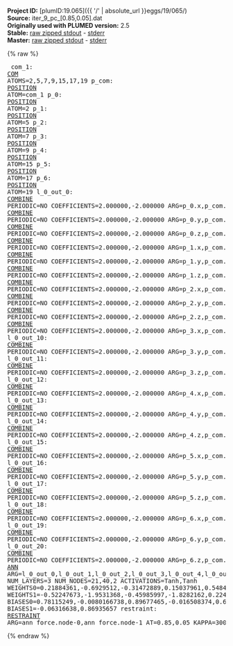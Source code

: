 **Project ID:** [plumID:19.065]({{ '/' | absolute_url }}eggs/19/065/)  
**Source:** iter_9_pc_[0.85,0.05].dat  
**Originally used with PLUMED version:** 2.5  
**Stable:** [raw zipped stdout](iter_9_pc_[0.85,0.05].dat.plumed.stdout.txt.zip) - [stderr](iter_9_pc_[0.85,0.05].dat.plumed.stderr)  
**Master:** [raw zipped stdout](iter_9_pc_[0.85,0.05].dat.plumed_master.stdout.txt.zip) - [stderr](iter_9_pc_[0.85,0.05].dat.plumed_master.stderr)  

{% raw %}<pre>
com_1: <a href="https://plumed.github.io/doc-master/user-doc/html/_c_o_m.html">COM</a> ATOMS=2,5,7,9,15,17,19
p_com: <a href="https://plumed.github.io/doc-master/user-doc/html/_p_o_s_i_t_i_o_n.html">POSITION</a> ATOM=com_1
p_0: <a href="https://plumed.github.io/doc-master/user-doc/html/_p_o_s_i_t_i_o_n.html">POSITION</a> ATOM=2
p_1: <a href="https://plumed.github.io/doc-master/user-doc/html/_p_o_s_i_t_i_o_n.html">POSITION</a> ATOM=5
p_2: <a href="https://plumed.github.io/doc-master/user-doc/html/_p_o_s_i_t_i_o_n.html">POSITION</a> ATOM=7
p_3: <a href="https://plumed.github.io/doc-master/user-doc/html/_p_o_s_i_t_i_o_n.html">POSITION</a> ATOM=9
p_4: <a href="https://plumed.github.io/doc-master/user-doc/html/_p_o_s_i_t_i_o_n.html">POSITION</a> ATOM=15
p_5: <a href="https://plumed.github.io/doc-master/user-doc/html/_p_o_s_i_t_i_o_n.html">POSITION</a> ATOM=17
p_6: <a href="https://plumed.github.io/doc-master/user-doc/html/_p_o_s_i_t_i_o_n.html">POSITION</a> ATOM=19
l_0_out_0: <a href="https://plumed.github.io/doc-master/user-doc/html/_c_o_m_b_i_n_e.html">COMBINE</a> PERIODIC=NO COEFFICIENTS=2.000000,-2.000000 ARG=p_0.x,p_com.x
l_0_out_1: <a href="https://plumed.github.io/doc-master/user-doc/html/_c_o_m_b_i_n_e.html">COMBINE</a> PERIODIC=NO COEFFICIENTS=2.000000,-2.000000 ARG=p_0.y,p_com.y
l_0_out_2: <a href="https://plumed.github.io/doc-master/user-doc/html/_c_o_m_b_i_n_e.html">COMBINE</a> PERIODIC=NO COEFFICIENTS=2.000000,-2.000000 ARG=p_0.z,p_com.z
l_0_out_3: <a href="https://plumed.github.io/doc-master/user-doc/html/_c_o_m_b_i_n_e.html">COMBINE</a> PERIODIC=NO COEFFICIENTS=2.000000,-2.000000 ARG=p_1.x,p_com.x
l_0_out_4: <a href="https://plumed.github.io/doc-master/user-doc/html/_c_o_m_b_i_n_e.html">COMBINE</a> PERIODIC=NO COEFFICIENTS=2.000000,-2.000000 ARG=p_1.y,p_com.y
l_0_out_5: <a href="https://plumed.github.io/doc-master/user-doc/html/_c_o_m_b_i_n_e.html">COMBINE</a> PERIODIC=NO COEFFICIENTS=2.000000,-2.000000 ARG=p_1.z,p_com.z
l_0_out_6: <a href="https://plumed.github.io/doc-master/user-doc/html/_c_o_m_b_i_n_e.html">COMBINE</a> PERIODIC=NO COEFFICIENTS=2.000000,-2.000000 ARG=p_2.x,p_com.x
l_0_out_7: <a href="https://plumed.github.io/doc-master/user-doc/html/_c_o_m_b_i_n_e.html">COMBINE</a> PERIODIC=NO COEFFICIENTS=2.000000,-2.000000 ARG=p_2.y,p_com.y
l_0_out_8: <a href="https://plumed.github.io/doc-master/user-doc/html/_c_o_m_b_i_n_e.html">COMBINE</a> PERIODIC=NO COEFFICIENTS=2.000000,-2.000000 ARG=p_2.z,p_com.z
l_0_out_9: <a href="https://plumed.github.io/doc-master/user-doc/html/_c_o_m_b_i_n_e.html">COMBINE</a> PERIODIC=NO COEFFICIENTS=2.000000,-2.000000 ARG=p_3.x,p_com.x
l_0_out_10: <a href="https://plumed.github.io/doc-master/user-doc/html/_c_o_m_b_i_n_e.html">COMBINE</a> PERIODIC=NO COEFFICIENTS=2.000000,-2.000000 ARG=p_3.y,p_com.y
l_0_out_11: <a href="https://plumed.github.io/doc-master/user-doc/html/_c_o_m_b_i_n_e.html">COMBINE</a> PERIODIC=NO COEFFICIENTS=2.000000,-2.000000 ARG=p_3.z,p_com.z
l_0_out_12: <a href="https://plumed.github.io/doc-master/user-doc/html/_c_o_m_b_i_n_e.html">COMBINE</a> PERIODIC=NO COEFFICIENTS=2.000000,-2.000000 ARG=p_4.x,p_com.x
l_0_out_13: <a href="https://plumed.github.io/doc-master/user-doc/html/_c_o_m_b_i_n_e.html">COMBINE</a> PERIODIC=NO COEFFICIENTS=2.000000,-2.000000 ARG=p_4.y,p_com.y
l_0_out_14: <a href="https://plumed.github.io/doc-master/user-doc/html/_c_o_m_b_i_n_e.html">COMBINE</a> PERIODIC=NO COEFFICIENTS=2.000000,-2.000000 ARG=p_4.z,p_com.z
l_0_out_15: <a href="https://plumed.github.io/doc-master/user-doc/html/_c_o_m_b_i_n_e.html">COMBINE</a> PERIODIC=NO COEFFICIENTS=2.000000,-2.000000 ARG=p_5.x,p_com.x
l_0_out_16: <a href="https://plumed.github.io/doc-master/user-doc/html/_c_o_m_b_i_n_e.html">COMBINE</a> PERIODIC=NO COEFFICIENTS=2.000000,-2.000000 ARG=p_5.y,p_com.y
l_0_out_17: <a href="https://plumed.github.io/doc-master/user-doc/html/_c_o_m_b_i_n_e.html">COMBINE</a> PERIODIC=NO COEFFICIENTS=2.000000,-2.000000 ARG=p_5.z,p_com.z
l_0_out_18: <a href="https://plumed.github.io/doc-master/user-doc/html/_c_o_m_b_i_n_e.html">COMBINE</a> PERIODIC=NO COEFFICIENTS=2.000000,-2.000000 ARG=p_6.x,p_com.x
l_0_out_19: <a href="https://plumed.github.io/doc-master/user-doc/html/_c_o_m_b_i_n_e.html">COMBINE</a> PERIODIC=NO COEFFICIENTS=2.000000,-2.000000 ARG=p_6.y,p_com.y
l_0_out_20: <a href="https://plumed.github.io/doc-master/user-doc/html/_c_o_m_b_i_n_e.html">COMBINE</a> PERIODIC=NO COEFFICIENTS=2.000000,-2.000000 ARG=p_6.z,p_com.z
ann_force: <a href="https://plumed.github.io/doc-master/user-doc/html/_a_n_n.html">ANN</a> ARG=l_0_out_0,l_0_out_1,l_0_out_2,l_0_out_3,l_0_out_4,l_0_out_5,l_0_out_6,l_0_out_7,l_0_out_8,l_0_out_9,l_0_out_10,l_0_out_11,l_0_out_12,l_0_out_13,l_0_out_14,l_0_out_15,l_0_out_16,l_0_out_17,l_0_out_18,l_0_out_19,l_0_out_20 NUM_LAYERS=3 NUM_NODES=21,40,2 ACTIVATIONS=Tanh,Tanh  WEIGHTS0=0.21884361,-0.6929512,-0.31472889,0.15037961,0.54845136,0.046631828,0.28643721,0.06559407,-0.16648854,-0.23451269,0.27315462,0.30754858,0.55217767,-0.26105466,-0.27500945,-0.36811143,0.77176452,0.2621209,-0.048846059,0.086605176,0.36317638,0.56277275,-0.14789276,0.82531774,-1.3483343,0.69339764,-0.12221194,0.54538137,-0.42658919,0.26749128,-0.86339623,-0.63518667,-0.63117677,1.0761205,-0.52647287,-0.2892904,-0.43933171,0.53209352,0.13661692,0.36261496,0.52819395,0.072382875,0.49859554,0.39606836,0.42808482,0.043099187,0.11010133,0.26319975,0.18344526,0.1532805,0.32291064,-0.0071896962,-0.014649735,-0.043325868,0.4664647,0.5942862,0.37167454,-0.6802994,-1.0498633,-0.43536198,0.12671863,0.16129318,0.31203765,-0.51821154,0.46825346,-0.30219206,0.16093455,-1.3320271,-0.17283864,-0.22842416,0.039218299,0.57543713,0.48043078,-0.63122815,0.49655098,0.15082428,0.6776067,0.58252811,0.44476438,-0.54271102,-0.25798744,0.042922191,0.49316621,-0.67143399,-0.82307559,0.24406786,-0.58451533,0.5270049,-0.28281474,0.12934627,-0.21096751,-0.16042273,0.069543086,-0.31997576,-0.11647666,0.48310766,1.0192467,-0.78036684,0.81688792,-0.57926273,0.47885022,-0.38587436,-0.19028677,-0.043561444,-0.2869404,0.01502275,-0.10733139,0.66233778,-0.011333988,0.048119776,-0.24489835,0.34926924,-0.27001706,0.17123976,-0.36485767,0.11438335,-0.16988418,0.30992919,-0.87475979,0.40412351,-0.12233259,0.58833694,-0.9628827,-0.069977321,-0.020182962,0.028352344,-1.1311107,-0.066174448,1.014994,0.80171204,-0.53810275,-1.0467323,-0.41952252,0.7267645,0.10419685,0.35861152,0.299878,-0.70449626,-0.26951629,1.0030504,0.57124841,0.57270038,-0.51058304,-0.2337573,-0.39453715,-0.039938308,0.77811348,0.69720358,-0.66771799,-0.094790347,-1.2703975,0.29644611,1.0200074,0.81049508,-0.20097426,-0.50209308,-0.0039108973,1.0733639,0.43368274,0.49630919,0.16440384,-0.86781079,-0.49949366,-0.24275804,0.16361509,-0.19941217,-0.69008887,-0.43837184,-0.68292719,0.52714115,-0.039045613,0.87968475,-0.77062333,1.0541006,-0.91465569,0.014158878,-0.24297918,0.22045897,-0.95066136,-0.43136957,-0.91065603,0.048609626,-0.9855203,0.6489653,-0.13225085,0.41882104,0.29549322,0.6280722,-0.072436519,-0.39480051,-0.5018639,-0.70223159,0.33674037,-0.27190745,1.5019002,0.035213541,0.023575377,-0.8502363,0.98356402,0.30819505,0.31543064,0.069399528,0.53572363,-0.9535225,-0.14723969,0.094471581,0.72633624,-0.83972549,0.051143024,-0.092146821,0.11495354,0.44567969,0.40121177,0.77837676,-0.42480707,-0.41546115,-0.2949031,0.73109531,-0.29800105,0.41584557,-0.30511171,-0.7262947,-0.22779801,0.34318924,-0.35998183,-0.17767641,-0.54795974,-0.008875099,-0.1105726,-0.084335618,0.51821667,-0.77734393,-0.63928407,-0.40145263,1.6249073,0.84026527,-0.45527884,-0.76337606,-0.72162938,0.070846364,0.42273083,0.066855028,0.80693579,-1.0956476,-0.193222,0.4245778,0.545609,0.68089396,-0.35809684,-0.56199485,0.20739938,-0.40283868,0.66669762,0.32651019,0.073709562,-0.0047967178,-0.011601348,0.075819761,0.22385105,-0.045904368,0.055299651,-0.52883112,0.057633355,-0.04057822,-0.73468637,-0.47824845,0.20967275,0.25200617,-0.36315227,0.21842793,0.44070795,0.25658295,-0.0021383073,0.43628368,0.35936281,-0.23157091,-0.41280943,-0.016608011,0.48053467,0.19206266,0.19828044,0.078894012,-0.16878676,-0.37087101,-0.43315181,-0.20560339,-0.54648018,0.10529853,0.047632027,0.45404974,0.07043764,-0.24356249,0.3798373,0.20946175,-0.50889027,-0.6915316,0.25477517,-0.44993216,1.2852938,-1.0703202,-0.21524356,-0.26455149,0.68266636,0.406241,1.084046,0.27423015,0.45136091,-0.59092158,0.93681759,-0.25756273,0.43761796,-0.53060824,-0.044704922,-0.72541851,-0.3706018,-0.18545455,-0.43369409,-0.036696613,0.44562048,0.10855324,-0.055644047,0.16642816,-0.24477668,0.29025567,0.0077136052,-0.16382828,0.28395182,-0.27406093,0.45434505,0.18138914,0.092324644,0.074941859,-0.21405019,-0.7164641,0.26274872,-0.030613698,0.21710464,-0.049051207,-0.32090724,-0.27980995,-0.12830311,-0.17097123,-0.26232338,-0.19544917,-0.27153772,0.054046314,-0.25635689,-0.11139593,0.27159223,-0.053327516,-0.20272438,0.095838025,-0.17749539,0.12619828,-0.30785561,0.11503154,0.052056652,-0.8639825,0.48135164,0.31918395,0.023959519,-0.15856752,0.10415709,0.092050247,-0.083673202,-0.23063682,0.29803643,-0.51149279,0.0043114009,1.0763541,-0.88795131,-0.017190332,-0.61975259,0.40526807,0.15568686,-0.56666058,0.3227191,0.075070746,-0.093137145,-0.70558554,-0.7893976,-0.22441818,0.38257387,0.66158658,-0.12039953,-0.091068581,-0.50849479,0.12634675,0.36621469,0.13310973,-0.13568312,1.1754545,1.1349337,-0.16278067,-0.72167063,-0.55730295,-0.11653398,-0.0010330239,-0.091913968,0.50323081,-0.66980308,0.65892869,0.24907409,1.0202405,-0.39766803,-0.024231501,0.031395588,0.6344952,-0.75557888,0.84985727,0.3068805,-0.59363604,-0.45047408,0.4721984,0.26563796,0.12251543,-0.40097946,0.18832721,-0.20884986,-0.42358452,0.24969554,0.26675129,-0.3396225,-0.10067249,0.14841358,0.0089163305,0.32988214,0.012526056,0.19108832,0.12949207,-0.10174123,0.29095897,0.072994746,-0.27001959,-0.19509055,-0.024024431,-0.31769279,0.23755963,-0.061689023,-0.10038448,0.040088452,0.13733175,0.51330209,-0.29263467,-0.0020699594,0.24162008,-0.27350298,-0.11858517,0.25457621,0.12559354,0.1840381,-0.56736559,-0.048479181,-0.24523097,0.23219509,-0.22481653,0.25970143,-0.69051415,0.19268584,-0.032590806,-0.28221217,-0.022842519,0.46194565,-0.79360306,-0.89622504,-0.28085488,0.24844535,1.7464188,-0.24535307,-0.16946772,-1.0421525,-0.91704178,0.47049844,0.72284704,-0.11442002,0.19870093,-1.3211462,0.13981937,0.19824819,0.56178439,0.74296576,0.054514766,-0.34748811,-0.28467527,1.1167234,-0.15034516,-0.58986413,-1.1112303,0.79102874,0.47967163,0.41446292,-0.35114419,0.44265962,-0.67966551,0.18229501,0.28496623,0.70347005,-0.72362274,-0.56428063,-0.73262167,0.10280787,-0.62841463,0.10692032,-0.53074425,0.64604646,-0.18278638,0.29797125,0.17698626,-0.13118832,0.037320968,0.0083848732,0.074620403,-0.17758383,-0.31563294,0.04917052,-0.066213958,0.4687176,0.18844588,-0.030848414,-0.89313042,0.54624695,-0.30117312,-0.12139124,-0.086794212,0.13819765,-0.46585721,-0.74595857,0.071607836,0.37693298,1.1057255,1.2416214,-0.44363409,-0.51961613,-0.58023322,0.39805764,0.96161282,-0.4710772,-0.084496588,-1.0899552,-0.78072298,0.577209,0.19846436,0.68072367,0.21736911,-0.55706012,0.53661931,0.049765967,-0.1258232,0.242396,-0.1552792,-0.20056814,-0.046133995,0.25764862,0.16662233,0.28091481,0.057046901,-0.34951526,-0.21315086,0.025333501,-0.15510425,0.15315264,0.21930359,-0.16546458,-0.19206019,0.029156709,0.48739758,-0.35025802,0.21714985,-0.16384734,1.1083281,-0.41050205,-1.082583,-1.1312189,0.63699114,0.45262161,0.63667578,0.55954224,0.015820725,-0.7883777,0.45187792,0.88955528,0.73077661,-0.3254557,-0.31357136,-0.52376163,-0.45445341,0.065091744,0.50145835,-0.63974178,-0.15704668,0.24435313,0.41312224,-0.21452284,0.24679059,-0.13193631,-0.16314891,0.20956364,0.1194478,0.29904637,-0.29970506,-0.24728869,-0.14534529,0.49633121,1.1379176,0.15832867,-0.80071771,-0.12644793,-0.083125062,0.14634766,0.3472456,0.46690232,0.47411606,0.24337506,0.023675401,0.37226453,-0.36418954,-0.4229939,-0.43124002,-0.3526566,0.17586379,-0.28344694,-0.69079936,-0.6814025,-0.5508129,0.090996832,0.18866862,0.2326621,0.54156166,0.55324733,0.54956883,0.82024783,0.10860578,-0.26132625,-0.82824266,-1.0215483,-0.10954294,0.0094139744,0.67293215,-0.2791822,-0.87189484,0.30163369,0.058873173,0.18339227,0.9669674,0.24355552,-0.16591588,-0.34033418,-0.00016081501,0.65827554,-0.061624404,0.7411406,0.38420326,-0.22332646,0.12810551,0.11973957,0.3727476,-0.23380336,-0.12962331,0.045088455,0.23975722,-0.14542228,0.15914141,-0.033676922,0.18223192,-0.11295887,-0.29592898,-0.28170991,0.1561836,-0.20725252,-0.061560787,-0.053112324,0.36140066,-0.095461212,0.57024127,1.1292906,1.065591,-0.55771291,-1.2212269,-0.4521389,0.56898326,0.48238444,0.061209358,0.17433089,-0.99789178,-1.1946359,0.38646191,0.43716934,0.44509897,-0.33988452,-0.19471915,-0.00022323731,-0.41734365,0.71264166,0.070623204,0.71045732,-0.41361973,0.8855868,-1.1622827,0.7777316,-0.31037116,0.88862115,-0.041233685,-0.7119447,-0.55597419,0.77893293,-0.95719099,0.6585921,-0.53463864,0.30451968,-0.78419709,0.056976583,0.091437213,-0.021583697,-0.72322166,0.85852671,0.30765778,-0.16067575,-1.5112176,0.38069874,-0.49754709,0.61298275,-0.35322481,0.27550751,-0.81357437,-0.84508568,-0.19713135,0.94901639,-0.60461581,0.39720306,-0.74781066,0.37083694,-0.049572255,0.16590652,0.51476747,0.43629077,-0.23787113,-0.25803646,0.3387242,0.029337419,-0.11923338,0.045970384,0.044385113,0.037702039,0.066104777,0.0010885739,0.21331409,-0.28319922,0.082243748,-0.21365763,-0.1477056,0.20834222,0.16027507,0.30832991,-0.15381022,-0.022852557,0.018382648,0.26002714,0.23281579,-1.0926961,-1.382162,-0.34005046,0.86312151,0.34714073,0.58412522,-0.16726051,-0.11964235,0.30791283,0.74323732,1.1115998,0.46376726,-0.33022344,-0.63314366,-0.47296616,0.37051797,0.2477508,-0.54957765,-0.6022166,-1.0210284,0.069120757,-0.60526246,1.1467439,0.93163949,0.56718367,-0.28498766,-0.51832497,-0.58994853,1.1372024,-0.3179104,0.12150498,-0.5101791,-0.95841253,-0.58780068,0.30713284,0.22291936,0.54113317,-0.7615611,0.026692158,0.22539446,-0.49824938,-0.65335125,0.65950841,0.32448691,0.072210439,-0.13649701,-0.07947541,-0.042289626,-0.13066356,0.011760402,0.18700661,-0.16097933,0.96881968,0.81955338,-1.1179806,-0.42842925,-0.52429938,0.53570831,-0.38067055,-0.31498274,0.50896502,0.063933372,0.0051992834,-0.37115759,-0.03714779,0.32011238,-0.081881821,-0.14613266,-0.36278453,-0.2298957,-0.01796066,0.056577686,-0.16477248,0.29550704,0.19314003,0.044611186,0.238598,-0.24882819,0.1316759,0.3390556,0.22788367,0.29190558 WEIGHTS1=-0.52247673,-1.9531368,-0.45985997,-1.8282162,0.22406228,0.54454911,1.7199687,1.7178885,1.7450393,1.6874775,-0.88562751,-1.8148828,0.21479061,0.070144549,1.6539237,-0.51005542,0.17381565,-0.68249238,0.3589707,-1.5812393,-0.29429969,0.33227679,-1.8953897,-1.9199948,-0.33003131,-1.9164846,-0.18696336,-1.8129915,-0.34682178,0.83712584,-1.5363004,0.29073358,-1.7404362,1.819972,1.7358339,0.17055273,-1.9472351,-1.8466378,0.70156842,0.16131069,-1.4455187,0.57767785,-1.6881992,0.54761934,1.237892,1.7308618,-0.58502758,-0.6146847,-0.52914459,-0.45042717,0.42117462,0.61141908,-0.53957921,0.99319184,-0.52936274,0.010711167,-0.059535567,-1.2151164,1.3014245,0.49466643,0.17526448,0.86284512,0.58638841,0.60882151,-1.0554665,0.54804492,0.41427058,0.62708127,-1.4602674,0.73556811,0.49730569,0.18832947,0.46360144,-0.60945338,-0.5273971,-0.10147491,0.54919213,0.58089858,1.5233086,-0.55593455  BIASES0=0.78115249,-0.0080166738,0.89677465,-0.016508374,0.65177166,-0.72515333,0.038974684,0.0016658064,-0.02347371,0.046427798,0.030172257,-0.018602949,-0.41613203,0.4203085,-0.0047308439,0.3240279,-0.021579403,-0.77694124,0.75490558,0.00385237,0.078693576,-0.81808811,-0.014984949,-0.0039549982,0.95453328,-0.02274432,0.021254975,-0.035197664,0.6956619,0.76617372,0.0074940217,-0.079921909,-0.034048218,-0.0063840221,0.025162913,-0.091960348,-0.012010222,-0.0073846816,0.73274571,0.1168851 BIASES1=-0.06316638,0.86935657
restraint: <a href="https://plumed.github.io/doc-master/user-doc/html/_r_e_s_t_r_a_i_n_t.html">RESTRAINT</a> ARG=ann_force.node-0,ann_force.node-1 AT=0.85,0.05 KAPPA=3000,3000
</pre>{% endraw %}
